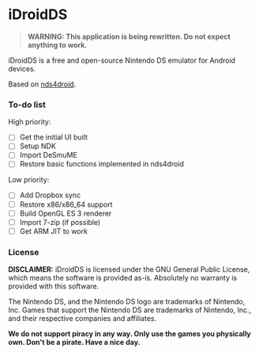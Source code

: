 # iDroidDS

>**WARNING: This application is being rewritten. Do not expect anything to work.**

iDroidDS is a free and open-source Nintendo DS emulator for Android devices.

Based on [nds4droid](https://github.com/jquesnelle/nds4droid).

### To-do list

High priority:
- [ ] Get the initial UI built
- [ ] Setup NDK
- [ ] Import DeSmuME
- [ ] Restore basic functions implemented in nds4droid

Low priority:
- [ ] Add Dropbox sync
- [ ] Restore x86/x86_64 support
- [ ] Build OpenGL ES 3 renderer
- [ ] Import 7-zip (if possible)
- [ ] Get ARM JIT to work

### License
**DISCLAIMER:** iDroidDS is licensed under the GNU General Public License, which means the software is provided as-is. Absolutely no warranty is provided with this software.

The Nintendo DS, and the Nintendo DS logo are trademarks of Nintendo, Inc. Games that support the Nintendo DS are trademarks of Nintendo, Inc., and their respective companies and affiliates.

**We do not support piracy in any way. Only use the games you physically own. Don't be a pirate. Have a nice day.**
